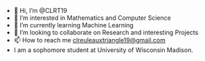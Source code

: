 - 👋 Hi, I’m @CLRT19
- 👀 I’m interested in Mathematics and Computer Science
- 🌱 I’m currently learning Machine Learning
- 💞️ I’m looking to collaborate on Research and interesting Projects
- 📫 How to reach me clreuleauxtriangle19@gmail.com
- I am a sophomore student at University of Wisconsin Madison.
<!---
CLRT19/CLRT19 is a ✨ special ✨ repository because its `README.md` (this file) appears on your GitHub profile.
You can click the Preview link to take a look at your changes.
--->
